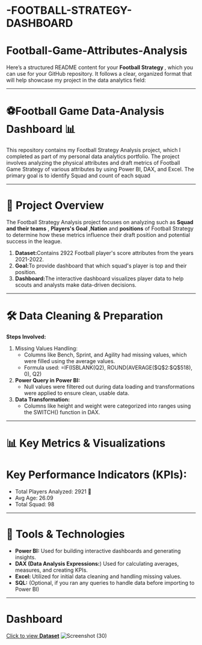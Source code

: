 # -FOOTBALL-STRATEGY-DASHBOARD
# Football-Game-Attributes-Analysis
Here’s a structured README content for your <b>Football Strategy </b>, which you can use for your GitHub repository. It follows a clear, organized format that will help showcase my project in the data analytics field:
<hr>

# ⚽Football Game Data-Analysis Dashboard 📊
This repository contains my Football Strategy Analysis project, which I completed as part of my personal data analytics portfolio. The project involves analyzing the physical attributes and draft metrics of Football Game Strategy of various attributes by using Power BI, DAX, and Excel. The primary goal is to identify Squad and count of each squad
<hr>

# &#128204; Project Overview 
The Football Strategy Analysis project focuses on analyzing such as <b>Squad and their teams</b> , <b>Players's Goal</b> ,<b>Nation</b>  and <b>positions</b> of Football Strategy to determine how these metrics influence their draft position and potential success in the league.
<ol>
  <li><b>Dataset:</b>Contains 2922 Football player's score attributes from the years 2021-2022.</li>
  <li><b>Goal:</b>To provide dashboard that which squad's player is top and their position.</li>
  <li><b>Dashboard:</b>The interactive dashboard visualizes player data to help scouts and analysts make data-driven decisions.</li>
</ol>
<hr>

# 🛠 Data Cleaning & Preparation
<b>Steps Involved:</b>
<ol type="1">
  <li>Missing Values Handling:<br>
    <ul>
      <li>Columns like Bench, Sprint, and Agility had missing values, which were filled using the average values.</li>
      <li>Formula used: =IF(ISBLANK(Q2), ROUND(AVERAGE($Q$2:$Q$518), 0), Q2)</li>
    </ul> </li>
  <li>
    <b>Power Query in Power BI:</b>
    <ul>
      <li>Null values were filtered out during data loading and transformations were applied to ensure clean, usable data.</li>
    </ul>
  </li>
  <li>    <b>Data Transformation:</b>
    <ul>
      <li>Columns like height and weight were categorized into ranges using the SWITCH() function in DAX.</li>
    </ul>
    
  </li>
  </li>
</ol>
<hr>

# 📊 Key Metrics & Visualizations
<h1>Key Performance Indicators (KPIs):</h1>
<ul>
  <li>Total Players Analyzed: 2921 👥</li>
  <li>Avg Age: 26.09 </li>
  <li>Total Squad: 98</li>
</ul> <hr>

# 🧰 Tools & Technologies
<ul>
  <li><b>Power BI:</b> Used for building interactive dashboards and generating insights.</li>
  <li><b>DAX (Data Analysis Expressions:</b>) Used for calculating averages, measures, and creating KPIs.</li>
  <li><b>Excel: </b> Utilized for initial data cleaning and handling missing values.</li>
  <li><b>SQL:</b> (Optional, if you ran any queries to handle data before importing to Power BI)</li>
</ul>
<b></b>
<hr>

# Dashboard
 <a href="https://github.com/Aarthi-1301/-FOOTBALL-STRATEGY-DASHBOARD/blob/main/2021-2022%20Football%20Player%20Stats%20(1).csv
">Click to view <b>Dataset</b></a>
![Screenshot (30)](https://github.com/user-attachments/assets/59cea2c1-d371-4a45-90e2-f3ecbf50ba55)
